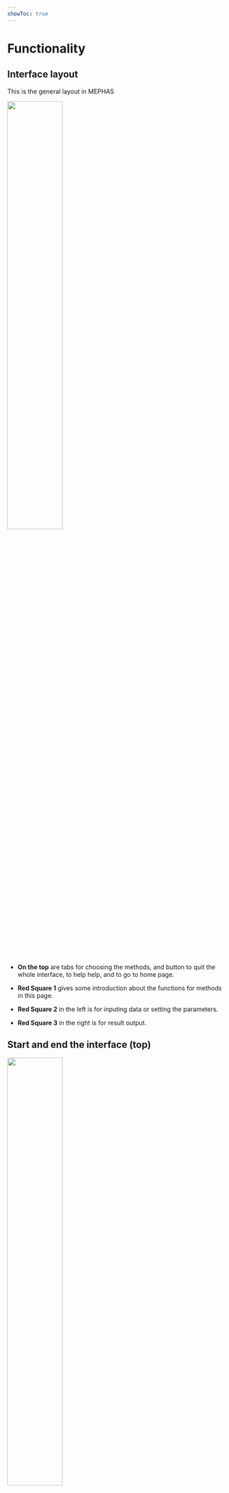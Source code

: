 ```yaml
---
showToc: true
---
```


# Functionality

## Interface layout

This is the general layout in MEPHAS

<img src="/images/layout.png" width="50%">

- **On the top** are tabs for choosing the methods, and button to quit the whole interface, to help help, and to go to home page.

- **Red Square 1** gives some introduction about the functions for methods in this page.

- **Red Square 2** in the left is for inputing data or setting the parameters.

- **Red Square 3** in the right is for result output.

## Start and end the interface (top)

<img src="/images/head.png" width="50%">

- **Stop and Quit** is to end the interface. If the interface page is not closed automatically, users need to close by clicking the browser's closing button. 

- **Tutorial and Help** will open this help page.

- **Open Homepage** will open the link to MEPHAS home page.

## Input: prepare the data and set the parameters (red square 1 in the left)

### Input data name

<img src="/images/name.png" width="50%">

- One line is for one name

- Missing name may cause some error in the result

*Video example*

<video width="70%" controls>
  <source src="/images/name.mov" type="video/mp4">
</video>

### Input data manually

<img src="/images/inputm.png" width="50%">

- Values are separated by , ; space tab, although space and tab are not recommended to use.

- Data can be paste from CSV file.

- Missing value can be input as NA or space, although space is not recommended.

- The input box's size is changeable. 

- Check the data in the left output.

*Video example*

<img src="/images/inputm.gif" width="50%">

### Upload CSV/TXT data

<img src="/images/inputcsv.png" width="50%">

- Click **Browse...** to open folder.

- **Show 1st row as column names?**: Yes, when first row in the data are the names. 

- **Use 1st column as row names? (No duplicates)**: Yes, when first column is ID or row names.

- When data is TXT file, please choose the correct separator. 

### Settings parameters using the widgets

#### Number input box

<img src="/images/winputnum.png" width="50%">

This box is used to input the numeric values and provides two ways to input the values:

- input values directly

- use the up/down button in the right

*Video example*

<video width="70%" controls>
  <source src="/images/winputnum.mp4" type="video/mp4">
</video>

*Video example2*

<img src="/images/winputnum.gif" width="50%">

#### Numeric input bar

<img src="/images/wbar.png" width="50%">

Adjust the bar left or right to change to values.

#### Yes/No check

<img src="/images/wcheck.png" width="50%">

Click to tick or untick to choose yes or no.

#### Choice button

<img src="/images/wchoose.png" width="50%">

Click the button to change the choice.

#### Single choice box

<img src="/images/wsinglechoose.png" width="50%">

This box only allows to choose one item from the list.

#### Multiple choice box

<img src="/images/wmulchoose.png" width="50%">

This box allows to choose more than one item from the list.

- Click to input items

- Enter/Backspace on the keyboard can also control the choice 

*Video example*

<video width="50%" controls>
  <source src="/images/wmulchoose.mov" type="video/mp4">
</video>
